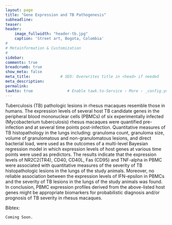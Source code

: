 ```yaml
---
layout: page
title: "Gene Expression and TB Pathogenesis"
subheadline: 
teaser: 
header:
    image_fullwidth: "header-tb.jpg"
    caption: 'Street art, Bogota, Colombia'
#
# Metainformation & Customization
#
sidebar: 
comments: true
breadcrumb: true
show_meta: false
meta_title:             # SEO: Overwrites title in <head> if needed
meta_description:
permalink:
tawkto: true               # Enable tawk.to-Service › More › _config.yml
---
```

<div class="row">
<div class="medium-8 columns t30">
<img src="{{ site.url }}/images/tb.png" alt="">
</div><!-- /.medium-8.columns -->
</div><!-- /.row -->
Tuberculosis (TB) pathologic lesions in rhesus macaques resemble those in humans. The expression levels of several host TB candidate genes in the peripheral blood mononuclear cells (PBMCs) of six experimentally infected (Mycobacterium tuberculosis) rhesus macaques were quantified pre-infection and at several time points post-infection. Quantitative measures of TB histopathology in the lungs including:  granuloma count, granuloma size, volume of granulomatous and non-granulomatous lesions, and direct bacterial load, were used as the outcomes of a multi-level Bayesian regression model in which expression levels of host genes at various time points were used as predictors. The results indicate that the expression levels of NR2C2(TR4), CD40, CD40L, Fas (CD95) and TNF-alpha in PBMC were associated with quantitative measures of the severity of TB histopathologic lesions in the lungs of the study animals. Moreover, no reliable association between the expression levels of IFN-epsilon in PBMCs and the severity of TB lesions in the lungs of the study animals was found. In conclusion, PBMC expression profiles derived from the above-listed host genes might be appropriate biomarkers for probabilistic diagnosis and/or prognosis of TB severity in rhesus macaques.


Bibtex:
```
Coming Soon.
```



